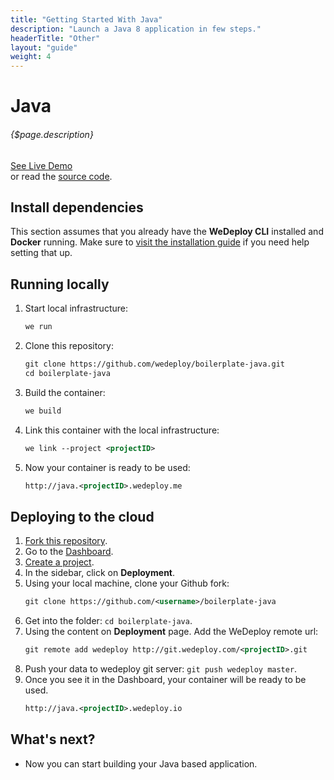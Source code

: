 ```yaml
---
title: "Getting Started With Java"
description: "Launch a Java 8 application in few steps."
headerTitle: "Other"
layout: "guide"
weight: 4
---
```


# Java

###### {$page.description}

<div class="guide-btn-cta">
	<a class="btn btn-accent btn-sm" href="http://boilerplate-java.wedeploy.io" target="_blank">
		<span class="icon-16-external"></span>See Live Demo
	</a>
</div>

<div class="guide-aux-cta">
	or read the <a href="https://github.com/wedeploy/boilerplate-java/" target="_blank">source code</a>.
</div>

<article id="1">

## Install dependencies

This section assumes that you already have the **WeDeploy CLI** installed and **Docker** running. Make sure to [visit the installation guide](/docs/intro/using-the-command-line.html) if you need help setting that up.

</article>

<article id="2">

## Running locally

<ol>

<li>Start local infrastructure:</li>

```xml
we run
```

<li>Clone this repository:</li>

```xml
git clone https://github.com/wedeploy/boilerplate-java.git
cd boilerplate-java
```

<li>Build the container:</li>

```xml
we build
```

<li>Link this container with the local infrastructure:</li>

```xml
we link --project <projectID>
```

<li>Now your container is ready to be used:</li>

```xml
http://java.<projectID>.wedeploy.me
```
</ol>

</article>

<article id="3">

## Deploying to the cloud

<ol>

<li><a href="https://github.com/wedeploy/boilerplate-java/fork">Fork this repository</a>.</li>

<li>Go to the <a href="http://dashboard.wedeploy.com">Dashboard</a>.</li>

<li><a href="http://dashboard.wedeploy.com/projects/create">Create a project</a>.</li>

<li>In the sidebar, click on <strong>Deployment</strong>.</li>

<li>Using your local machine, clone your Github fork:</li>

```xml
git clone https://github.com/<username>/boilerplate-java
```

<li>Get into the folder: <code>cd boilerplate-java</code>.</li>

<li>Using the content on <strong>Deployment</strong> page. Add the WeDeploy remote url:</li>

```xml
git remote add wedeploy http://git.wedeploy.com/<projectID>.git
```

<li>Push your data to wedeploy git server: <code>git push wedeploy master</code>.</li>

<li>Once you see it in the Dashboard, your container will be ready to be used.</li>

```xml
http://java.<projectID>.wedeploy.io
```
</ol>

</article>

## What's next?

* Now you can start building your Java based application.
